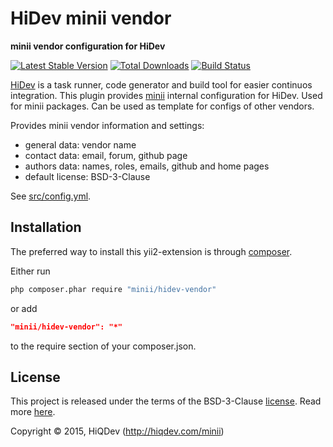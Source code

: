 HiDev minii vendor
==================

**minii vendor configuration for HiDev**

[![Latest Stable Version](https://poser.pugx.org/minii/hidev-vendor/v/stable)](https://packagist.org/packages/minii/hidev-vendor)
[![Total Downloads](https://poser.pugx.org/minii/hidev-vendor/downloads)](https://packagist.org/packages/minii/hidev-vendor)
[![Build Status](https://img.shields.io/travis/hiqdev/minii-hidev-vendor.svg)](https://travis-ci.org/hiqdev/minii-hidev-vendor)

[HiDev](https://github.com/hiqdev/hidev) is a task runner, code generator and build tool for easier continuos integration.
This plugin provides [minii](https://github.com/hiqdev/minii) internal configuration for HiDev.
Used for minii packages. Can be used as template for configs of other vendors.

Provides minii vendor information and settings:

- general data: vendor name
- contact data: email, forum, github page
- authors data: names, roles, emails, github and home pages
- default license: BSD-3-Clause

See [src/config.yml](src/config.yml).

## Installation

The preferred way to install this yii2-extension is through [composer](http://getcomposer.org/download/).

Either run

```sh
php composer.phar require "minii/hidev-vendor"
```

or add

```json
"minii/hidev-vendor": "*"
```

to the require section of your composer.json.

## License

This project is released under the terms of the BSD-3-Clause [license](LICENSE).
Read more [here](http://choosealicense.com/licenses/bsd-3-clause).

Copyright © 2015, HiQDev (http://hiqdev.com/minii)
